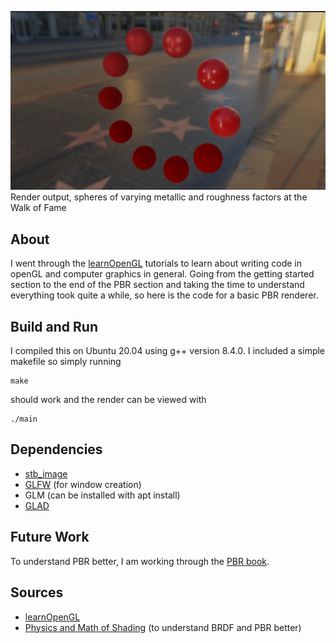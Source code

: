 ![](gltest.png) Render output, spheres of varying metallic and roughness factors at the Walk of Fame
## About

I went through the [learnOpenGL](https://learnopengl.com/) tutorials to learn about writing code in openGL and computer graphics in general. Going from the getting started section to the end of the PBR section and taking the time to understand everything took quite a while, so here is the code for a basic PBR renderer.

## Build and Run
I compiled this on Ubuntu 20.04 using g++ version 8.4.0. I included a simple makefile so simply running
```console
make
```
should work and the render can be viewed with
```console
./main
```
## Dependencies
- [stb_image](https://github.com/nothings/stb)
- [GLFW](https://www.glfw.org/) (for window creation)
- GLM (can be installed with apt install)
- [GLAD](https://github.com/Dav1dde/glad)

## Future Work

To understand PBR better, I am working through the [PBR book](https://pbrt.org/).

## Sources

- [learnOpenGL](https://learnopengl.com/)
- [Physics and Math of Shading](https://blog.selfshadow.com/publications/s2013-shading-course/hoffman/s2013_pbs_physics_math_notes.pdf) (to understand BRDF and PBR better)
